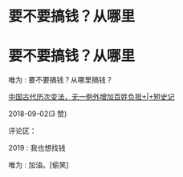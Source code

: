 # 要不要搞钱？从哪里

# 要不要搞钱？从哪里

唯为 : 要不要搞钱？从哪里搞钱？

[中国古代历次变法，无一例外增加百姓负担](https://mp.weixin.qq.com/s/P3icOgCrFAv-iPb7vCZDmg)[+|+](https://mp.weixin.qq.com/s/P3icOgCrFAv-iPb7vCZDmg)[短史记](https://mp.weixin.qq.com/s/P3icOgCrFAv-iPb7vCZDmg)

2018-09-02(3 赞)

评论区：

2019 : 我也想找钱

唯为 : 加油。[偷笑]